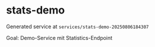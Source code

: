# stats-demo

Generated service at `services/stats-demo-20250806184307`

Goal:
Demo-Service mit Statistics-Endpoint
